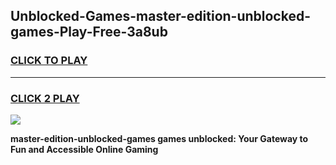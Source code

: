 
## Unblocked-Games-master-edition-unblocked-games-Play-Free-3a8ub
<h3>
<a href="https://premium76.site?title=master-edition-unblocked-games&ref=09A">CLICK TO PLAY</a></h3>
<hr>

<h3>
<a href="https://premium76.site?title=master-edition-unblocked-games&ref=09A">CLICK 2 PLAY</a>
  
</h3>

<a href="https://premium76.site?title=master-edition-unblocked-games&ref=09A"><img src="https://clearcache.store/games.png"></a>


**master-edition-unblocked-games games unblocked: Your Gateway to Fun and Accessible Online Gaming**
